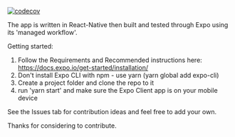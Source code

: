 [![codecov](https://codecov.io/gh/Living-Snow-Project/LivingSnowProject/branch/main/graph/badge.svg?token=QN8TPG4Q8U)](https://codecov.io/gh/Living-Snow-Project/LivingSnowProject)

The app is written in React-Native then built and tested through Expo using its 'managed workflow'.

Getting started:

1. Follow the Requirements and Recommended instructions here: https://docs.expo.io/get-started/installation/
2. Don't install Expo CLI with npm - use yarn (yarn global add expo-cli)
3. Create a project folder and clone the repo to it
4. run 'yarn start' and make sure the Expo Client app is on your mobile device

See the Issues tab for contribution ideas and feel free to add your own.

Thanks for considering to contribute.
